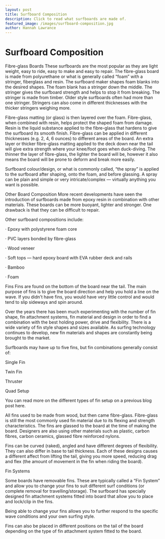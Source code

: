 ```yaml
---
layout: post
title: Surfboard Composition
description: Click to read what surfboards are made of.
featured_image: /images/surfboard-composition.jpg
author: Hannah Lawrance
---
```

<!-- hash = heading -->

# Surfboard Composition

Fibre-glass Boards
These surfboards are the most popular as they are light weight, easy to ride, easy to make and easy to repair. The fibre-glass board is made from polyurethane or what is generally called “foam” with a stringer, fiberglass and resin. The surfboard maker shapes foam blanks into the desired shapes. The foam blank has a stringer down the middle. The stringer gives the surfboard strength and helps to stop it from breaking. The stringer is made from timber. Older style surfboards often had more than one stringer. Stringers can also come in different thicknesses with the thicker stringers weighing more.

Fibre-glass matting (or glass) is then layered over the foam. Fibre-glass, when combined with resin, helps protect the shaped foam from damage. Resin is the liquid substance applied to the fibre-glass that hardens to give the surfboard its smooth finish. Fibre-glass can be applied in different thicknesses (e.g. 2, 4, 6 ounces) to different areas of the board. An extra layer or thicker fibre-glass matting applied to the deck down near the tail will give extra strength where your knee/foot goes when duck-diving. The thinner the layer of fibre-glass, the lighter the board will be, however it also means the board will be prone to deform and break more easily.

Surfboard colour/design, or what is commonly called, “the spray” is applied to the surfboard after shaping, onto the foam, and before glassing. A spray can be plain and simple or very intricate/complex — virtually anything you want is possible.

Other Board Composition
More recent developments have seen the introduction of surfboards made from epoxy resin in combination with other materials. These boards can be more buoyant, lighter and stronger. One drawback is that they can be difficult to repair.

Other surfboard compositions include:

·     Epoxy with polystyrene foam core

·     PVC layers bonded by fibre-glass

·     Wood veneer

·     Soft tops — hard epoxy board with EVA rubber deck and rails

·     Bamboo

·     Foam

Fins
Fins are found on the bottom of the board near the tail. The main purpose of fins is to give the board direction and help you hold a line on the wave. If you didn't have fins, you would have very little control and would tend to slip sideways and spin around.

Over the years there has been much experimenting with the number of fin shape, fin attachment systems, fin material and design in order to find a combination with the best holding power, drive and flexibility. There is a wide variety of fin style shapes and sizes available. As surfing technology continues to develop, new fin materials and shapes are constantly being brought to the market.

Surfboards may have up to five fins, but fin combinations generally consist of:

Single Fin

Twin Fin

Thruster

Quad Setup

You can read more on the different types of fin setup on a previous blog post here.

All fins used to be made from wood, but then came fibre-glass. Fibre-glass is still the most commonly used fin material due to its flexing and strength characteristics. The fins are glassed to the board at the time of making the board. Designers are also using other materials such as plastic, carbon fibres, carbon ceramics, glassed fibre reinforced nylons.

Fins can be curved (raked), angled and have different degrees of flexibility. They can also differ in base to tail thickness. Each of these designs causes a different affect from lifting the tail, giving you more speed, reducing drag and flex (the amount of movement in the fin when riding the board).

Fin Systems

Some boards have removable fins. These are typically called a “Fin System” and allow you to change your fins to suit different surf conditions (or complete removal for travelling/storage). The surfboard has specially designed fin attachment systems fitted into board that allow you to place and lock/clip in the fins.

Being able to change your fins allows you to further respond to the specific wave conditions and your own surfing style.

Fins can also be placed in different positions on the tail of the board depending on the type of fin attachment system fitted to the board.
